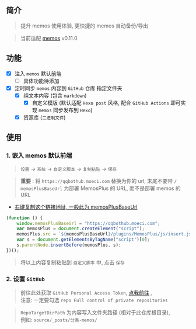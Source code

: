 

## 简介

> 提升 memos 使用体验, 更快捷的 memos 自动备份/导出



> 当前适配 [memos](https://usememos.com/) v0.11.0


## 功能


- [x] 注入 `memos` 默认前端
  - [ ] 具体功能待添加 
- [x] 定时同步 `memos` 内容到 `GitHub` 仓库 指定文件夹
  - [x] 纯文本内容 (包含 `markdown`)
    - [x] 自定义模版 (默认适配 `Hexo post` 风格, 配合 `GitHub Actions` 即可实现 `memos` 同步发布到 `Hexo`)  
  - [x] 资源库 (`二进制文件`)

## 使用

### 1. 嵌入 memos 默认前端

> `设置` -> `系统` -> `自定义脚本` -> `复制粘贴` -> `保存`

> **重要** : 将 `https://qqbothub.moeci.com` 替换为你的 url, 末尾不要带 `/`     
> `memosPlusBaseUrl` 为部署 MemosPlus 的 URL, 而不是部署 memos 的 URL

- [右键复制这个链接地址, 一般此为 memosPlusBaseUrl](/)

```javascript
(function () {
    window.memosPlusBaseUrl = "https://qqbothub.moeci.com";
    var memosPlus = document.createElement("script");
    memosPlus.src = `${memosPlusBaseUrl}/plugins/MemosPlus/js/insert.js`;
    var s = document.getElementsByTagName("script")[0];
    s.parentNode.insertBefore(memosPlus, s);
})();
```

> 将以上内容复制粘贴到 `自定义脚本` 中, 点击 `保存`


### 2. 设置 `GitHub`

> 前往此处获取 `GitHub Personal Access Token`, [点我前往](https://github.com/settings/tokens/new) ,       
> 注意: 一定要勾选 `repo Full control of private repositories`

> `RepoTargetDirPath` 为内容写入文件夹路径 (相对于此仓库根目录),      
> 例如: `source/_posts/分类-memos/`




<!-- Matomo Image Tracker-->
<img referrerpolicy="no-referrer-when-downgrade" src="https://matomo.moeci.com/matomo.php?idsite=2&amp;rec=1&amp;action_name=Plugins.MemosPlus-v0.1.9.README" style="border:0" alt="" />
<!-- 
### 其它

> `设置` 中 `SecondsPeriod` 为 `定时周期`: 单位为 `秒`


<!-- ## 临时 -->


<!-- https://memos.moeci.com/o/r/1/500440a7-04c2-4feb-a76b-e7fada60e7c7.jpg -->


<!-- https://memos.moeci.com/api/memo?rowStatus=NORMAL&offset=20&limit=20 -->


